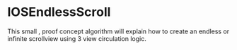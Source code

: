 # IOSEndlessScroll
This small , proof concept algorithm will explain how to create an endless or infinite scrollview using 3 view circulation logic.
